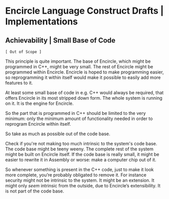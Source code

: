 ﻿Encircle Language Construct Drafts | Implementations
====================================================

Achievability | Small Base of Code
----------------------------------

`[ Out of Scope ]`

This principle is quite important. The base of Encircle, which might be programmed in C++, might be very small. The rest of Encircle might be programmed within Encircle. Encircle is hoped to make programming easier, so reprogramming it within itself would make it possible to easily add more features to it.

At least some small base of code in e.g. C++ would always be required, that offers Encircle in its most stripped down form. The whole system is running on it. It is the engine for Encircle.

So the part that is programmed in C++ should be limited to the very minimum: only the minimum amount of functionality needed in order to reprogram Encircle within itself.

So take as much as possible out of the code base.

Check if you're not making too much intrinsic to the system's code base. The code base might be teeny weeny. The complete rest of the system might be built on Encircle itself. If the code base is really small, it might be easier to rewrite it in Assembly or worse: make a computer chip out of it.

So whenever something is present in the C++ code, just to make it look more complete, you’re probably obligated to remove it. For instance security might not be intrinsic to the system. It might be an extension. It might only *seem* intrinsic from the outside, due to Encircle’s extensibility. It is not part of the code base.